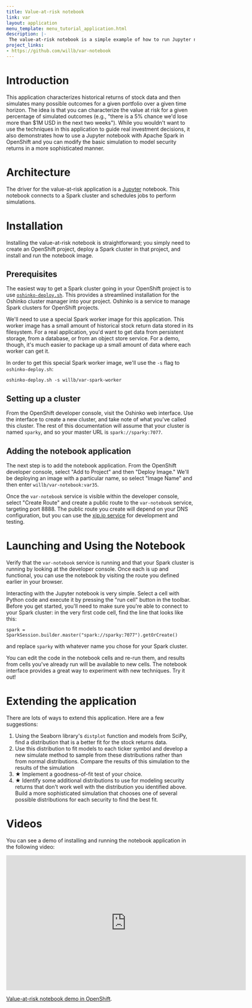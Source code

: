 ```yaml
---
title: Value-at-risk notebook
link: var
layout: application
menu_template: menu_tutorial_application.html
description: |-
 The value-at-risk notebook is a simple example of how to run Jupyter notebooks on OpenShift, Monte Carlo simulations in Spark, and how to interactively explore data to find better ways to model it.
project_links:
- https://github.com/willb/var-notebook
---
```


<h1 id="introduction">Introduction</h1>

This application characterizes historical returns of stock data and then
simulates many possible outcomes for a given portfolio over a given time
horizon. The idea is that you can characterize the value at risk for a given
percentage of simulated outcomes (e.g., "there is a 5% chance we'd lose more
than $1M USD in the next two weeks"). While you wouldn't want to use the
techniques in this application to guide real investment decisions, it also
demonstrates how to use a Jupyter notebook with Apache Spark in OpenShift and
you can modify the basic simulation to model security returns in a more
sophisticated manner.

<h1 id="architecture">Architecture</h1>

The driver for the value-at-risk application is a
[Jupyter](http://jupyter.org/) notebook. This notebook connects to a Spark
cluster and schedules jobs to perform simulations.

<h1 id="installation">Installation</h1>

Installing the value-at-risk notebook is straightforward; you simply need to
create an OpenShift project, deploy a Spark cluster in that project, and
install and run the notebook image.

## Prerequisites

The easiest way to get a Spark cluster going in your OpenShift project is to
use [`oshinko-deploy.sh`][odsh]. This provides a streamlined installation for
the Oshinko cluster manager into your project. Oshinko is a service to manage
Spark clusters for OpenShift projects.

[odsh]: https://github.com/radanalyticsio/oshinko-webui/blob/master/tools/oshinko-deploy.sh

We'll need to use a special Spark worker image for this application. This
worker image has a small amount of historical stock return data stored in its
filesystem. For a real application, you'd want to get data from persistent
storage, from a database, or from an object store service. For a demo, though,
it's much easier to package up a small amount of data where each worker can get
it.

In order to get this special Spark worker image, we'll use the `-s` flag to
`oshinko-deploy.sh`:

`oshinko-deploy.sh -s willb/var-spark-worker`

## Setting up a cluster

From the OpenShift developer console, visit the Oshinko web interface. Use the
interface to create a new cluster, and take note of what you've called this
cluster. The rest of this documentation will assume that your cluster is named
`sparky`, and so your master URL is `spark://sparky:7077`.

## Adding the notebook application

The next step is to add the notebook application. From the OpenShift developer
console, select "Add to Project" and then "Deploy Image." We'll be deploying an
image with a particular name, so select "Image Name" and then enter
`willb/var-notebook:var35`.

Once the `var-notebook` service is visible within the developer console, select
"Create Route" and create a public route to the `var-notebook` service,
targeting port 8888. The public route you create will depend on your DNS
configuration, but you can use the [xip.io
service](https://access.redhat.com/solutions/2141701) for development and
testing.

<h1 id="usage">Launching and Using the Notebook</h1>

Verify that the `var-notebook` service is running and that your Spark cluster
is running by looking at the developer console. Once each is up and functional,
you can use the notebook by visiting the route you defined earlier in your
browser.

Interacting with the Jupyter notebook is very simple. Select a cell with Python
code and execute it by pressing the "run cell" button in the toolbar. Before
you get started, you'll need to make sure you're able to connect to your Spark
cluster: in the very first code cell, find the line that looks like this:

`spark = SparkSession.builder.master("spark://sparky:7077").getOrCreate()`

and replace `sparky` with whatever name you chose for your Spark cluster.

You can edit the code in the notebook cells and re-run them, and results from
cells you've already run will be available to new cells. The notebook interface
provides a great way to experiment with new techniques. Try it out!

<h1 id="expansion">Extending the application</h1>

There are lots of ways to extend this application.  Here are a few suggestions:

1. Using the Seaborn library's `distplot` function and models from SciPy, find
a distribution that is a better fit for the stock returns data.
2. Use this distribution to fit models to each ticker symbol and develop a new
simulate method to sample from these distributions rather than from normal
distributions. Compare the results of this simulation to the results of the
simulation 
3. ★ Implement a goodness-of-fit test of your choice. 
4. ★ Identify some additional distributions to use for modeling security
returns that don't work well with the distribution you identified above. Build
a more sophisticated simulation that chooses one of several possible
distributions for each security to find the best fit.

<h1 id="videos">Videos</h1>

You can see a demo of installing and running the notebook application in the
following video:

<iframe src="https://player.vimeo.com/video/194528216" width="640" height="360" frameborder="0" webkitallowfullscreen mozallowfullscreen allowfullscreen></iframe>
<p><a href="https://vimeo.com/194528216">Value-at-risk notebook demo in OpenShift</a>.</p>
